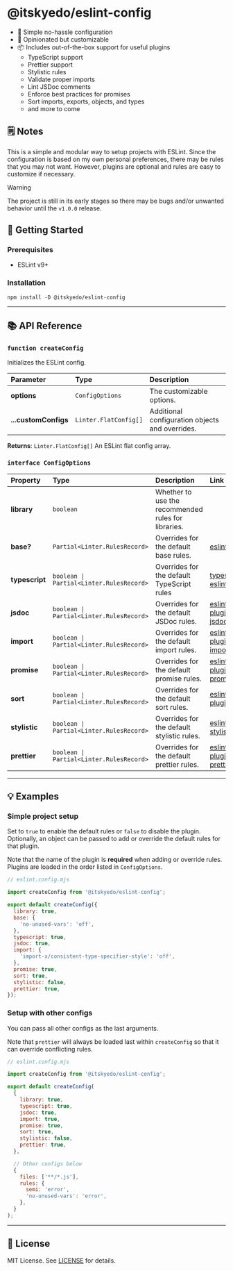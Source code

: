 # @itskyedo/eslint-config

- 🌈 Simple no-hassle configuration
- 💭 Opinionated but customizable
- 📦 Includes out-of-the-box support for useful plugins
  - TypeScript support
  - Prettier support
  - Stylistic rules
  - Validate proper imports
  - Lint JSDoc comments
  - Enforce best practices for promises
  - Sort imports, exports, objects, and types
  - and more to come

## 🗒️ Notes

This is a simple and modular way to setup projects with ESLint. Since the configuration is based on my own personal preferences, there may be rules that you may not want. However, plugins are optional and rules are easy to customize if necessary.

> [!WARNING]
> The project is still in its early stages so there may be bugs and/or
> unwanted behavior until the `v1.0.0` release.

## 🚀 Getting Started

### Prerequisites

- ESLint v9+

### Installation

```console
npm install -D @itskyedo/eslint-config
```

---

## 📚 API Reference

### `function createConfig`

Initializes the ESLint config.

| Parameter            | Type                  | Description                                     |
| :------------------- | :-------------------- | :---------------------------------------------- |
| **options**          | `ConfigOptions`       | The customizable options.                       |
| **...customConfigs** | `Linter.FlatConfig[]` | Additional configuration objects and overrides. |

**Returns**: `Linter.FlatConfig[]` An ESLint flat config array.

### `interface ConfigOptions`

| Property       | Type                                     | Description                                         | Link                                                                               |
| :------------- | :--------------------------------------- | :-------------------------------------------------- | :--------------------------------------------------------------------------------- |
| **library**    | `boolean`                                | Whether to use the recommended rules for libraries. |                                                                                    |
| **base?**      | `Partial<Linter.RulesRecord>`            | Overrides for the default base rules.               | [eslint](https://eslint.org/docs/latest/rules/)                                    |
| **typescript** | `boolean \| Partial<Linter.RulesRecord>` | Overrides for the default TypeScript rules          | [typescript-eslint](https://github.com/typescript-eslint/typescript-eslint)        |
| **jsdoc**      | `boolean \| Partial<Linter.RulesRecord>` | Overrides for the default JSDoc rules.              | [eslint-plugin-jsdoc](https://github.com/gajus/eslint-plugin-jsdoc)                |
| **import**     | `boolean \| Partial<Linter.RulesRecord>` | Overrides for the default import rules.             | [eslint-plugin-import-x](https://github.com/un-ts/eslint-plugin-import-x)          |
| **promise**    | `boolean \| Partial<Linter.RulesRecord>` | Overrides for the default promise rules.            | [eslint-plugin-promise](https://github.com/eslint-community/eslint-plugin-promise) |
| **sort**       | `boolean \| Partial<Linter.RulesRecord>` | Overrides for the default sort rules.               | [eslint-plugin-sort](https://github.com/eslint-community/eslint-plugin-promise)    |
| **stylistic**  | `boolean \| Partial<Linter.RulesRecord>` | Overrides for the default stylistic rules.          | [eslint-stylistic](https://github.com/eslint-stylistic/eslint-stylistic)           |
| **prettier**   | `boolean \| Partial<Linter.RulesRecord>` | Overrides for the default prettier rules.           | [eslint-plugin-prettier](https://github.com/prettier/eslint-plugin-prettier)       |

---

## 💡 Examples

### Simple project setup

Set to `true` to enable the default rules or `false` to disable the plugin. Optionally, an object can be passed to add or override the default rules for that plugin.

Note that the name of the plugin is **required** when adding or override rules. Plugins are loaded in the order listed in `ConfigOptions`.

```javascript
// eslint.config.mjs

import createConfig from '@itskyedo/eslint-config';

export default createConfig({
  library: true,
  base: {
    'no-unused-vars': 'off',
  },
  typescript: true,
  jsdoc: true,
  import: {
    'import-x/consistent-type-specifier-style': 'off',
  },
  promise: true,
  sort: true,
  stylistic: false,
  prettier: true,
});
```

### Setup with other configs

You can pass all other configs as the last arguments.

Note that `prettier` will always be loaded last within `createConfig` so that it can override conflicting rules.

```javascript
// eslint.config.mjs

import createConfig from '@itskyedo/eslint-config';

export default createConfig(
  {
    library: true,
    typescript: true,
    jsdoc: true,
    import: true,
    promise: true,
    sort: true,
    stylistic: false,
    prettier: true,
  },

  // Other configs below
  {
    files: ['**/*.js'],
    rules: {
      semi: 'error',
      'no-unused-vars': 'error',
    },
  }
);
```

---

## 📃 License

MIT License. See [LICENSE](https://github.com/itskyedo/eslint-config/blob/main/LICENSE) for details.
